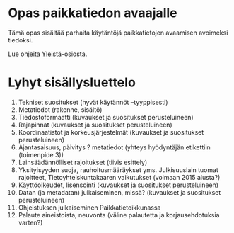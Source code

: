 Opas paikkatiedon avaajalle
=============================

Tämä opas sisältää parhaita käytäntöjä paikkatietojen avaamisen avoimeksi tiedoksi.

Lue ohjeita [Yleistä](Yleistä.md)-osiosta.

# Lyhyt sisällysluettelo

1. Tekniset suositukset (hyvät käytännöt –tyyppisesti)
  1. Metatiedot (rakenne, sisältö)
  2.	Tiedostoformaatti (kuvaukset ja suositukset perusteluineen)
  3.	Rajapinnat (kuvaukset ja suositukset perusteluineen)
  4.	Koordinaatistot ja korkeusjärjestelmät (kuvaukset ja suositukset perusteluineen)
  5.	Ajantasaisuus, päivitys ? metatiedot (yhteys hyödyntäjän etikettiin (toimenpide 3))
2. Lainsäädännölliset rajoitukset (tiivis esittely)
  1. Yksityisyyden suoja, rauhoitusmääräykset yms. 
	Julkisuuslain tuomat rajoitteet, Tietoyhteiskuntakaaren vaikutukset (voimaan 2015 alusta?)
3. Käyttöoikeudet, lisensointi (kuvaukset ja suositukset perusteluineen)
4. Datan (ja metadatan) julkaiseminen, missä? (kuvaukset ja suositukset perusteluineen)
5. Ohjeistuksen julkaiseminen Paikkatietoikkunassa
6. Palaute aineistoista, neuvonta (väline palautetta ja korjausehdotuksia varten?)
